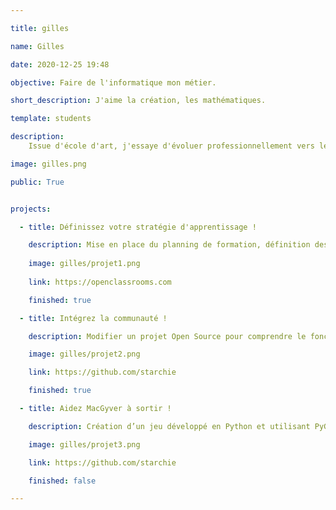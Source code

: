 ```yaml
---

title: gilles

name: Gilles

date: 2020-12-25 19:48

objective: Faire de l'informatique mon métier.

short_description: J'aime la création, les mathématiques.

template: students

description: 
    Issue d'école d'art, j'essaye d'évoluer professionnellement vers le développement d'applications.

image: gilles.png

public: True


projects:

  - title: Définissez votre stratégie d'apprentissage !

    description: Mise en place du planning de formation, définition des objectifs et présentation WorkPlace.
    
    image: gilles/projet1.png
    
    link: https://openclassrooms.com

    finished: true

  - title: Intégrez la communauté !

    description: Modifier un projet Open Source pour comprendre le fonctionnement de Git. 

    image: gilles/projet2.png

    link: https://github.com/starchie

    finished: true

  - title: Aidez MacGyver à sortir !

    description: Création d’un jeu développé en Python et utilisant PyGame.

    image: gilles/projet3.png

    link: https://github.com/starchie

    finished: false

---
```

